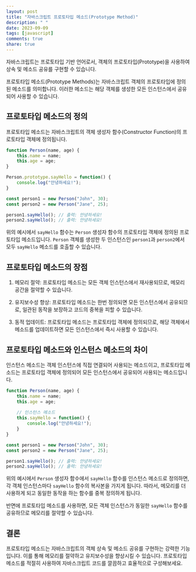 ```yaml
---
layout: post
title: "자바스크립트 프로토타입 메소드(Prototype Method)"
description: " "
date: 2023-09-09
tags: [javascript]
comments: true
share: true
---
```


자바스크립트는 프로토타입 기반 언어로서, 객체의 프로토타입(Prototype)을 사용하여 상속 및 메소드 공유를 구현할 수 있습니다. 

프로토타입 메소드(Prototype Methods)는 자바스크립트 객체의 프로토타입에 정의된 메소드를 의미합니다. 이러한 메소드는 해당 객체를 생성한 모든 인스턴스에서 공유되어 사용할 수 있습니다. 

## 프로토타입 메소드의 정의 

프로토타입 메소드는 자바스크립트의 객체 생성자 함수(Constructor Function)의 프로토타입 객체에 정의됩니다. 

```javascript
function Person(name, age) {
    this.name = name;
    this.age = age;
}

Person.prototype.sayHello = function() {
    console.log("안녕하세요!");
}

const person1 = new Person("John", 30);
const person2 = new Person("Jane", 25);

person1.sayHello(); // 출력: 안녕하세요!
person2.sayHello(); // 출력: 안녕하세요!
```

위의 예시에서 `sayHello` 함수는 `Person` 생성자 함수의 프로토타입 객체에 정의된 프로토타입 메소드입니다. `Person` 객체를 생성한 두 인스턴스인 `person1`과 `person2`에서 모두 `sayHello` 메소드를 호출할 수 있습니다.

## 프로토타입 메소드의 장점 

1. 메모리 절약: 프로토타입 메소드는 모든 객체 인스턴스에서 재사용되므로, 메모리 공간을 절약할 수 있습니다.

2. 유지보수성 향상: 프로토타입 메소드는 한번 정의되면 모든 인스턴스에서 공유되므로, 일관된 동작을 보장하고 코드의 중복을 피할 수 있습니다.

3. 동적 업데이트: 프로토타입 메소드는 프로토타입 객체에 정의되므로, 해당 객체에서 메소드를 업데이트하면 모든 인스턴스에서 즉시 사용할 수 있습니다.

## 프로토타입 메소드와 인스턴스 메소드의 차이

인스턴스 메소드는 객체 인스턴스에 직접 연결되어 사용되는 메소드이고, 프로토타입 메소드는 프로토타입 객체에 정의되어 모든 인스턴스에서 공유되어 사용되는 메소드입니다. 

```javascript
function Person(name, age) {
    this.name = name;
    this.age = age;
  
    // 인스턴스 메소드
    this.sayHello = function() {
        console.log("안녕하세요!");
    }
}

const person1 = new Person("John", 30);
const person2 = new Person("Jane", 25);

person1.sayHello(); // 출력: 안녕하세요!
person2.sayHello(); // 출력: 안녕하세요!
```

위의 예시에서 `Person` 생성자 함수에서 `sayHello` 함수를 인스턴스 메소드로 정의하면, 각 객체 인스턴스마다 `sayHello` 함수의 복사본을 가지게 됩니다. 따라서, 메모리를 더 사용하게 되고 동일한 동작을 하는 함수를 중복 정의하게 됩니다.

반면에 프로토타입 메소드를 사용하면, 모든 객체 인스턴스가 동일한 `sayHello` 함수를 공유하므로 메모리를 절약할 수 있습니다.

## 결론

프로토타입 메소드는 자바스크립트의 객체 상속 및 메소드 공유를 구현하는 강력한 기능입니다. 이를 통해 메모리를 절약하고 유지보수성을 향상시킬 수 있습니다. 프로토타입 메소드를 적절히 사용하여 자바스크립트 코드를 깔끔하고 효율적으로 구성해보세요.